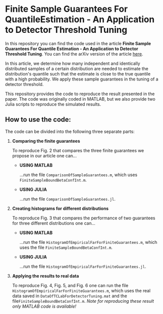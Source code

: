# Finite Sample Guarantees For QuantileEstimation - An Application to Detector Threshold Tuning

In this repository you can find the code used in the article **Finite Sample Guarantees For Quantile Estimation - An Application to Detector Threshold Tuning**. You can find the arXiv version of the article [here](https://arxiv.org/abs/2105.12239).

In this article, we determine how many independent and identically distributed samples of a certain distribution are needed to estimate the distribution's quantile such that the estimate is close to the true quantile with a high probability. We apply these sample guarantees in the tuning of a detector threshold.

This repository provides the code to reproduce the result presented in the paper. The code was originally coded in MATLAB, but we also provide two Julia scripts to reproduce the simulated results.

## How to use the code:
The code can be divided into the following three separate parts:
1. **Comparing the finite guarantees**

    To reproduce Fig. 2 that compares the three finite guarantees we propose in our article one can...
    - **USING MATLAB**
    
      ...run the file `ComparisonOfSampleGuarantees.m`, which uses `FiniteSampleBoundBetaConfInt.m`.  
    - **USING JULIA**
    
      ...run the file  `ComparisonOfSampleGuarantees.jl`.
2. **Creating histograms for different distributions**

    To reproduce Fig. 3 that compares the performance of two guarantees for three different distributions one can...
    - **USING MATLAB**
    
      ...run the file `HistogramOfEmpiricalFarForFiniteGuarantees.m`, which uses the file `FiniteSampleBoundBetaConfInt.m`.  
    - **USING JULIA**
    
      ...run the file  `HistogramOfEmpiricalFarForFiniteGuarantees.jl`.
3. **Applying the results to real data**

    To reproduce Fig. 4, Fig. 5, and Fig. 6 one can run the file `HistogramOfEmpiricalFarForFiniteGuarantees.m`, which uses the real data saved in `DataOfTCLabForDetectorTuning.mat` and the file`FiniteSampleBoundBetaConfInt.m`.  *Note for reproducing these result only MATLAB code is available!*
    
